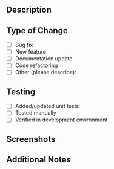 ## Description
<!-- Describe the changes you've made -->

## Type of Change
- [ ] Bug fix
- [ ] New feature
- [ ] Documentation update
- [ ] Code refactoring
- [ ] Other (please describe):

## Testing
<!-- Describe the testing you've done -->
- [ ] Added/updated unit tests
- [ ] Tested manually
- [ ] Verified in development environment

## Screenshots
<!-- If applicable, add screenshots to help explain your changes -->

## Additional Notes
<!-- Add any additional context or notes about the changes -->
